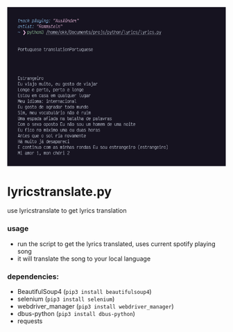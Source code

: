 <img src="./example.png">

# lyricstranslate.py
use lyricstranslate to get lyrics translation

### usage
- run the script to get the lyrics translated, uses current spotify playing song
- it will translate the song to your local language

### dependencies:
- BeautifulSoup4 (```pip3 install beautifulsoup4```)
- selenium (```pip3 install selenium```)
- webdriver_manager (```pip3 install webdriver_manager```)
- dbus-python (```pip3 install dbus-python```)
- requests
